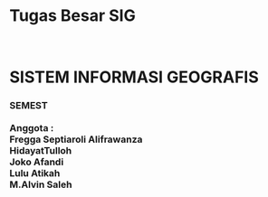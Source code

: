 # Tugas Besar SIG
</br>
<H1>SISTEM INFORMASI GEOGRAFIS</H1>
  <H3>SEMEST
</br>
</br>
Anggota : </br>
Fregga Septiaroli Alifrawanza</br>
HidayatTulloh</br>
Joko Afandi</br>
Lulu Atikah</br>
M.Alvin Saleh</br>

